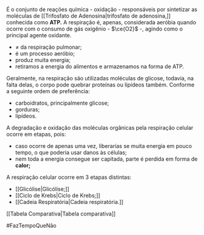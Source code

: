 É o conjunto de reações química - oxidação - responsáveis por sintetizar as moléculas de [[Trifosfato de Adenosina|trifosfato de adenosina,]] conhecida como **ATP.**
A respiração é, apenas, considerada aeróbia quando ocorre com o consumo de gás oxigênio - $\ce{O2}$ -, agindo como o principal agente oxidante.

* ${\neq}$ da respiração pulmonar;
* é um processo aeróbio;
* produz muita energia;
* retiramos a energia do alimentos e armazenamos na forma de ATP.

Geralmente, na respiração são utilizadas moléculas de glicose, todavia, na falta delas, o corpo pode quebrar proteínas ou lipídeos também. Conforme a seguinte ordem de preferência:
* carboidratos, principalmente glicose;
* gorduras;
* lipídeos.

A degradação e oxidação das moléculas orgânicas pela respiração celular ocorre em etapas, pois:
* caso ocorre de apenas uma vez, liberarias se muita energia em pouco tempo, o que poderia usar danos às células;
* nem toda a energia consegue ser capitada, parte é perdida em forma de **calor;**

A respiração celular ocorre em 3 etapas distintas:
* [[Glicólise|Glicólise;]]
* [[Ciclo de Krebs|Ciclo de Krebs;]]
* [[Cadeia Respiratória|Cadeia respiratória.]]

[[Tabela Comparativa|Tabela comparativa]]

#FazTempoQueNão 








